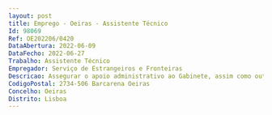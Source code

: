 ```yaml
--- 
layout: post
title: Emprego - Oeiras - Assistente Técnico
Id: 98069
Ref: OE202206/0420
DataAbertura: 2022-06-09
DataFecho: 2022-06-27
Trabalho: Assistente Técnico
Empregador: Serviço de Estrangeiros e Fronteiras
Descricao: Assegurar o apoio administrativo ao Gabinete, assim como outras tarefas que lhe sejam determinadas dentro da respetiva área de intervenção e Emissão de pareceres sobre os processos de atribuição e aquisição de nacionalidade portuguesa, e dos pedidos de concessão de estatuto de igualdade de direitos e deveres.
CodigoPostal: 2734-506 Barcarena Oeiras
Concelho: Oeiras
Distrito: Lisboa
--- 
```

